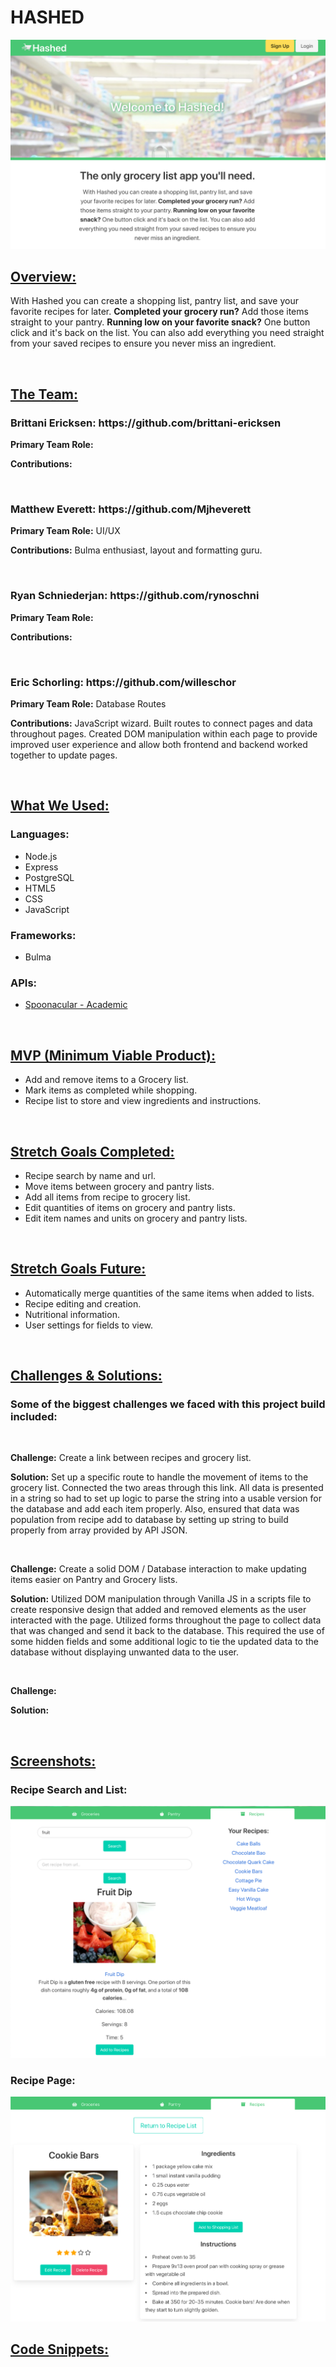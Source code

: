 <h1>HASHED</h1>
<img src="public/images/Main-Page.png">

<h2><u>Overview:</u></h2>
<p>With Hashed you can create a shopping list, pantry list, and save your favorite recipes for later. <strong>Completed your grocery run?</strong> Add those items straight to your pantry. <strong>Running low on your favorite snack?</strong> One button click and it's back on the list. You can also add everything you need straight from your saved recipes to ensure you never miss an ingredient.</p>
<br>
    
<h2><u>The Team:</u></h2>
<h3>Brittani Ericksen: https://github.com/brittani-ericksen</h3>
<p><b>Primary Team Role:</b> </p>
<p><b>Contributions:</b> </p>
<br>
<h3>Matthew Everett: https://github.com/Mjheverett</h3>
<p><b>Primary Team Role:</b> UI/UX</p>
<p><b>Contributions:</b> Bulma enthusiast, layout and formatting guru.</p>
<br>
<h3>Ryan Schniederjan: https://github.com/rynoschni</h3>
<p><b>Primary Team Role:</b> </p>
<p><b>Contributions:</b> </p>
<br>
<h3>Eric Schorling: https://github.com/willeschor</h3>
<p><b>Primary Team Role:</b> Database Routes</p>
<p><b>Contributions:</b> JavaScript wizard. Built routes to connect pages and data throughout pages. Created DOM manipulation within each page to provide improved user experience and allow both frontend and backend worked together to update pages.</p>
<br>

<h2><u>What We Used:</u></h2>
<h3>Languages:</h3>
<ul>
    <li>Node.js</li>
    <li>Express</li>
    <li>PostgreSQL</li>
    <li>HTML5</li>
    <li>CSS</li>
    <li>JavaScript</li>
</ul>
<h3>Frameworks:</h3>
<ul>
    <li>Bulma</li>
</ul>
<h3>APIs:</h3>
<ul>
    <li><a href="https://spoonacular.com/food-api">Spoonacular - Academic</a></li>
</ul>
<br>

<h2><u>MVP (Minimum Viable Product):</u></h2>
<ul>
    <li>Add and remove items to a Grocery list.</li>
    <li>Mark items as completed while shopping.</li>
    <li>Recipe list to store and view ingredients and instructions.</li>
</ul>
<br>

<h2><u>Stretch Goals Completed:</u></h2>
<ul>
    <li>Recipe search by name and url.</li>
    <li>Move items between grocery and pantry lists.</li>
    <li>Add all items from recipe to grocery list.</li>
    <li>Edit quantities of items on grocery and pantry lists.</li>
    <li>Edit item names and units on grocery and pantry lists.</li>
</ul>
<br>

<h2><u>Stretch Goals Future:</u></h2>
<ul>
    <li>Automatically merge quantities of the same items when added to lists.</li>
    <li>Recipe editing and creation.</li>
    <li>Nutritional information.</li>
    <li>User settings for fields to view.</li>
</ul>
<br>

<h2><u>Challenges & Solutions:</u></h2>
<h3>Some of the biggest challenges we faced with this project build included:</h2>
<br>
<p><b>Challenge:</b> Create a link between recipes and grocery list. </p>
<p><b>Solution:</b> Set up a specific route to handle the movement of items to the grocery list. Connected the two areas through this link. All data is presented in a string so had to set up logic to parse the string into a usable version for the database and add each item properly. Also, ensured that data was population from recipe add to database by setting up string to build properly from array provided by API JSON.</p>
<br>
<p><b>Challenge:</b> Create a solid DOM / Database interaction to make updating items easier on Pantry and Grocery lists.</p>
<p><b>Solution:</b> Utilized DOM manipulation through Vanilla JS in a scripts file to create responsive design that added and removed elements as the user interacted with the page. Utilized forms throughout the page to collect data that was changed and send it back to the database. This required the use of some hidden fields and some additional logic to tie the updated data to the database without displaying unwanted data to the user. </p>
<br>
<p><b>Challenge:</b> </p>
<p><b>Solution:</b> </p>
<br>

<h2><u>Screenshots:</u></h2>

<h3>Recipe Search and List:</h3>
<img src="public/images/Recipe-Search-Page.png">

<h3>Recipe Page:</h3>
<img src="public/images/Recipe-Page.png">

<h2><u>Code Snippets:</u></h2>

<h4></h4>

``` javascript

```
<br>
<h4></h4>

``` javascript

```
<br>
<h4></h4>

``` javascript

```
